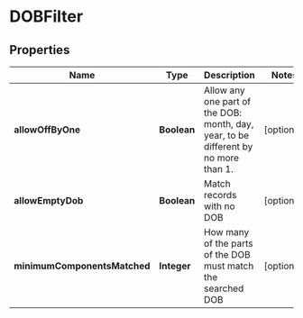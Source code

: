 

# DOBFilter


## Properties

| Name | Type | Description | Notes |
|------------ | ------------- | ------------- | -------------|
|**allowOffByOne** | **Boolean** | Allow any one part of the DOB: month, day, year, to be different by no more than 1. |  [optional] |
|**allowEmptyDob** | **Boolean** | Match records with no DOB |  [optional] |
|**minimumComponentsMatched** | **Integer** | How many of the parts of the DOB must match the searched DOB |  [optional] |



